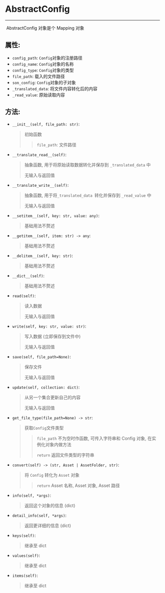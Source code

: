 # AbstractConfig

---

​	AbstractConfig 对象是个 Mapping 对象

## 属性:

- `config_path`: `Config`对象的注册路径
- `config_name`: `Config`对象的名称
- `config_type`: `Config`对象的类型
- `file_path`: 载入的文件路径 
- `son_config`: `Config`对象的子对象
- `_translated_data`: 将文件内容转化后的内容
- `_read_value`: 原始读取内容

## 方法:

- `__init__(self, file_path: str)`:

  > 初始函数
  >
  > > `file_path`: 文件路径

- `__translate_read__(self)`:

  > 抽象函数, 用于将原始读取数据转化并保存到 `_translated_data` 中
  >
  > 无输入与返回值

- `__translate_write__(self)`:

  > 抽象函数, 用于将`_translated_data `转化并保存到 `_read_value` 中
  >
  > 无输入与返回值

- `__setitem__(self, key: str, value: any)`:

  > 基础用法不赘述

- `__getitem__(self, item: str) -> any`:

  > 基础用法不赘述

- `__delitem__(self, key: str)`:

  > 基础用法不赘述

- `__dict__(self)`:

  > 基础用法不赘述

- `read(self)`:

  > 读入数据
  >
  > 无输入与返回值

- `write(self, key: str, value: str)`:

  > 写入数据 (立即保存到文件中)
  >
  > 无输入与返回值

- `save(self, file_path=None)`:

  > 保存文件
  >
  > 无输入与返回值

- `update(self, collection: dict)`:

  > 从另一个集合更新自己的内容
  >
  > 无输入与返回值

- `get_file_type(file_path=None) -> str`:

  > 获取`Config`文件类型
  >
  > > `file_path` 不为空时作函数, 可传入字符串和 Config 对象, 在实例化对象内做方法
  > >
  > > `return` 返回文件类型的字符串

- `convert(self) -> (str, Asset | AssetFolder, str)`:

  > 将 `Config` 转化为 `Asset` 对象
  >
  > > `return` Asset 名称, Asset 对象, Asset 路径

- `info(self, *args)`:

  > 返回这个对象的信息 (dict)

- `detail_info(self, *args)`:

  > 返回更详细的信息 (dict)

- `keys(self)`:

  > 继承至 dict

- `values(self)`:

  > 继承至 dict

- `items(self)`:

  > 继承至 dict

  